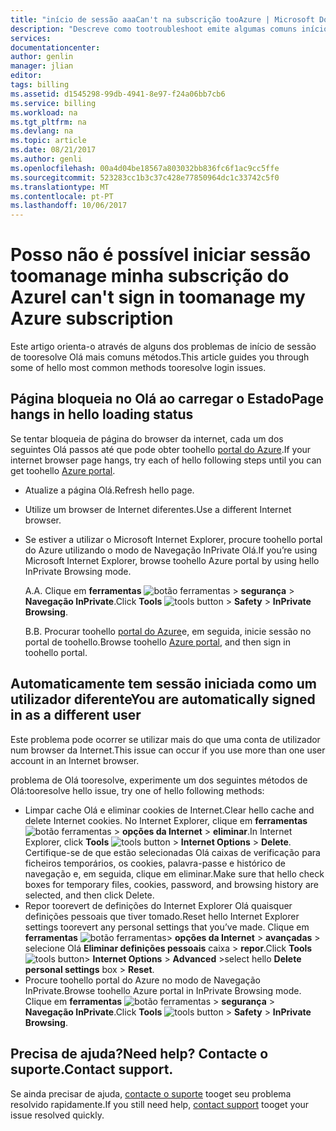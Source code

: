 ```yaml
---
title: "início de sessão aaaCan't na subscrição tooAzure | Microsoft Docs"
description: "Descreve como tootroubleshoot emite algumas comuns início de sessão de subscrição do Azure."
services: 
documentationcenter: 
author: genlin
manager: jlian
editor: 
tags: billing
ms.assetid: d1545298-99db-4941-8e97-f24a06bb7cb6
ms.service: billing
ms.workload: na
ms.tgt_pltfrm: na
ms.devlang: na
ms.topic: article
ms.date: 08/21/2017
ms.author: genli
ms.openlocfilehash: 00a4d04be18567a803032bb836fc6f1ac9cc5ffe
ms.sourcegitcommit: 523283cc1b3c37c428e77850964dc1c33742c5f0
ms.translationtype: MT
ms.contentlocale: pt-PT
ms.lasthandoff: 10/06/2017
---
```

# <a name="i-cant-sign-in-toomanage-my-azure-subscription"></a><span data-ttu-id="7a066-103">Posso não é possível iniciar sessão toomanage minha subscrição do Azure</span><span class="sxs-lookup"><span data-stu-id="7a066-103">I can't sign in toomanage my Azure subscription</span></span>
<span data-ttu-id="7a066-104">Este artigo orienta-o através de alguns dos problemas de início de sessão de tooresolve Olá mais comuns métodos.</span><span class="sxs-lookup"><span data-stu-id="7a066-104">This article guides you through some of hello most common methods tooresolve login issues.</span></span>

## <a name="page-hangs-in-hello-loading-status"></a><span data-ttu-id="7a066-105">Página bloqueia no Olá ao carregar o Estado</span><span class="sxs-lookup"><span data-stu-id="7a066-105">Page hangs in hello loading status</span></span>
<span data-ttu-id="7a066-106">Se tentar bloqueia de página do browser da internet, cada um dos seguintes Olá passos até que pode obter toohello [portal do Azure](https://portal.azure.com).</span><span class="sxs-lookup"><span data-stu-id="7a066-106">If your internet browser page hangs, try each of hello following steps until you can get toohello [Azure portal](https://portal.azure.com).</span></span>

* <span data-ttu-id="7a066-107">Atualize a página Olá.</span><span class="sxs-lookup"><span data-stu-id="7a066-107">Refresh hello page.</span></span>
* <span data-ttu-id="7a066-108">Utilize um browser de Internet diferentes.</span><span class="sxs-lookup"><span data-stu-id="7a066-108">Use a different Internet browser.</span></span>
* <span data-ttu-id="7a066-109">Se estiver a utilizar o Microsoft Internet Explorer, procure toohello portal do Azure utilizando o modo de Navegação InPrivate Olá.</span><span class="sxs-lookup"><span data-stu-id="7a066-109">If you’re using Microsoft Internet Explorer, browse toohello Azure portal by using hello InPrivate Browsing mode.</span></span> 
  
  <span data-ttu-id="7a066-110">A.</span><span class="sxs-lookup"><span data-stu-id="7a066-110">A.</span></span> <span data-ttu-id="7a066-111">Clique em **ferramentas** ![botão ferramentas](./media/billing-cannot-login-subscription/Toolsbutton.png) > **segurança** > **Navegação InPrivate**.</span><span class="sxs-lookup"><span data-stu-id="7a066-111">Click **Tools** ![tools button](./media/billing-cannot-login-subscription/Toolsbutton.png) > **Safety** > **InPrivate Browsing**.</span></span>
  
  <span data-ttu-id="7a066-112">B.</span><span class="sxs-lookup"><span data-stu-id="7a066-112">B.</span></span> <span data-ttu-id="7a066-113">Procurar toohello [portal do Azure](https://portal.azure.com)e, em seguida, inicie sessão no portal de toohello.</span><span class="sxs-lookup"><span data-stu-id="7a066-113">Browse toohello [Azure portal](https://portal.azure.com), and then sign in toohello portal.</span></span>

## <a name="you-are-automatically-signed-in-as-a-different-user"></a><span data-ttu-id="7a066-114">Automaticamente tem sessão iniciada como um utilizador diferente</span><span class="sxs-lookup"><span data-stu-id="7a066-114">You are automatically signed in as a different user</span></span>
<span data-ttu-id="7a066-115">Este problema pode ocorrer se utilizar mais do que uma conta de utilizador num browser da Internet.</span><span class="sxs-lookup"><span data-stu-id="7a066-115">This issue can occur if you use more than one user account in an Internet browser.</span></span>

<span data-ttu-id="7a066-116">problema de Olá tooresolve, experimente um dos seguintes métodos de Olá:</span><span class="sxs-lookup"><span data-stu-id="7a066-116">tooresolve hello issue, try one of hello following methods:</span></span>

* <span data-ttu-id="7a066-117">Limpar cache Olá e eliminar cookies de Internet.</span><span class="sxs-lookup"><span data-stu-id="7a066-117">Clear hello cache and delete Internet cookies.</span></span> <span data-ttu-id="7a066-118">No Internet Explorer, clique em **ferramentas** ![botão ferramentas](./media/billing-cannot-login-subscription/Toolsbutton.png) > **opções da Internet** > **eliminar**.</span><span class="sxs-lookup"><span data-stu-id="7a066-118">In Internet Explorer, click **Tools** ![tools button](./media/billing-cannot-login-subscription/Toolsbutton.png) > **Internet Options** > **Delete**.</span></span> <span data-ttu-id="7a066-119">Certifique-se de que estão selecionadas Olá caixas de verificação para ficheiros temporários, os cookies, palavra-passe e histórico de navegação e, em seguida, clique em eliminar.</span><span class="sxs-lookup"><span data-stu-id="7a066-119">Make sure that hello check boxes for temporary files, cookies, password, and browsing history are selected, and then click Delete.</span></span>
* <span data-ttu-id="7a066-120">Repor toorevert de definições do Internet Explorer Olá quaisquer definições pessoais que tiver tomado.</span><span class="sxs-lookup"><span data-stu-id="7a066-120">Reset hello Internet Explorer settings toorevert any personal settings that you’ve made.</span></span> <span data-ttu-id="7a066-121">Clique em **ferramentas** ![botão ferramentas](./media/billing-cannot-login-subscription/Toolsbutton.png)> **opções da Internet** > **avançadas** > selecione Olá **Eliminar definições pessoais** caixa > **repor**.</span><span class="sxs-lookup"><span data-stu-id="7a066-121">Click **Tools** ![tools button](./media/billing-cannot-login-subscription/Toolsbutton.png)> **Internet Options** > **Advanced** >select hello **Delete personal settings** box > **Reset**.</span></span>
* <span data-ttu-id="7a066-122">Procure toohello portal do Azure no modo de Navegação InPrivate.</span><span class="sxs-lookup"><span data-stu-id="7a066-122">Browse toohello Azure portal in InPrivate Browsing mode.</span></span> <span data-ttu-id="7a066-123">Clique em **ferramentas** ![botão ferramentas](./media/billing-cannot-login-subscription/Toolsbutton.png) > **segurança** > **Navegação InPrivate**.</span><span class="sxs-lookup"><span data-stu-id="7a066-123">Click **Tools** ![tools button](./media/billing-cannot-login-subscription/Toolsbutton.png) > **Safety** > **InPrivate Browsing**.</span></span>

## <a name="need-help-contact-support"></a><span data-ttu-id="7a066-124">Precisa de ajuda?</span><span class="sxs-lookup"><span data-stu-id="7a066-124">Need help?</span></span> <span data-ttu-id="7a066-125">Contacte o suporte.</span><span class="sxs-lookup"><span data-stu-id="7a066-125">Contact support.</span></span>
<span data-ttu-id="7a066-126">Se ainda precisar de ajuda, [contacte o suporte](http://go.microsoft.com/fwlink/?linkid=544831&clcid=0x409) tooget seu problema resolvido rapidamente.</span><span class="sxs-lookup"><span data-stu-id="7a066-126">If you still need help, [contact support](http://go.microsoft.com/fwlink/?linkid=544831&clcid=0x409) tooget your issue resolved quickly.</span></span> 

